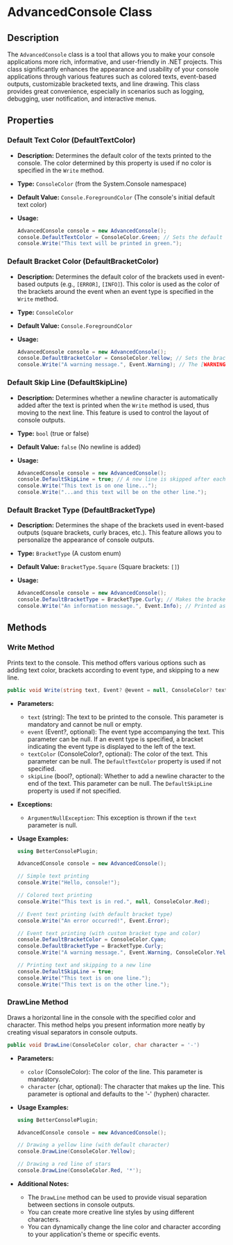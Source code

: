 # AdvancedConsole Class

## Description

The `AdvancedConsole` class is a tool that allows you to make your console applications more rich, informative, and user-friendly in .NET projects. This class significantly enhances the appearance and usability of your console applications through various features such as colored texts, event-based outputs, customizable bracketed texts, and line drawing. This class provides great convenience, especially in scenarios such as logging, debugging, user notification, and interactive menus.

## Properties

### Default Text Color (DefaultTextColor)

*   **Description:** Determines the default color of the texts printed to the console. The color determined by this property is used if no color is specified in the `Write` method.
*   **Type:** `ConsoleColor` (from the System.Console namespace)
*   **Default Value:** `Console.ForegroundColor` (The console's initial default text color)
*   **Usage:**

    ```csharp
    AdvancedConsole console = new AdvancedConsole();
    console.DefaultTextColor = ConsoleColor.Green; // Sets the default color to green
    console.Write("This text will be printed in green.");
    ```

### Default Bracket Color (DefaultBracketColor)

*   **Description:** Determines the default color of the brackets used in event-based outputs (e.g., `[ERROR]`, `[INFO]`). This color is used as the color of the brackets around the event when an event type is specified in the `Write` method.
*   **Type:** `ConsoleColor`
*   **Default Value:** `Console.ForegroundColor`
*   **Usage:**

    ```csharp
    AdvancedConsole console = new AdvancedConsole();
    console.DefaultBracketColor = ConsoleColor.Yellow; // Sets the bracket color to yellow
    console.Write("A warning message.", Event.Warning); // The [WARNING] bracket will be in yellow.
    ```

### Default Skip Line (DefaultSkipLine)

*   **Description:** Determines whether a newline character is automatically added after the text is printed when the `Write` method is used, thus moving to the next line. This feature is used to control the layout of console outputs.
*   **Type:** `bool` (true or false)
*   **Default Value:** `false` (No newline is added)
*   **Usage:**

    ```csharp
    AdvancedConsole console = new AdvancedConsole();
    console.DefaultSkipLine = true; // A new line is skipped after each text is printed.
    console.Write("This text is on one line...");
    console.Write("...and this text will be on the other line.");
    ```

### Default Bracket Type (DefaultBracketType)

*   **Description:** Determines the shape of the brackets used in event-based outputs (square brackets, curly braces, etc.). This feature allows you to personalize the appearance of console outputs.
*   **Type:** `BracketType` (A custom enum)
*   **Default Value:** `BracketType.Square` (Square brackets: `[]`)
*   **Usage:**

    ```csharp
    AdvancedConsole console = new AdvancedConsole();
    console.DefaultBracketType = BracketType.Curly; // Makes the brackets curly braces: {}
    console.Write("An information message.", Event.Info); // Printed as {INFO}.
    ```

## Methods

### Write Method

Prints text to the console. This method offers various options such as adding text color, brackets according to event type, and skipping to a new line.

```csharp
public void Write(string text, Event? @event = null, ConsoleColor? textColor = null, bool? skipLine = null)
```

*   **Parameters:**
    *   `text` (string): The text to be printed to the console. This parameter is mandatory and cannot be null or empty.
    *   `event` (Event?, optional): The event type accompanying the text. This parameter can be null. If an event type is specified, a bracket indicating the event type is displayed to the left of the text.
    *   `textColor` (ConsoleColor?, optional): The color of the text. This parameter can be null. The `DefaultTextColor` property is used if not specified.
    *   `skipLine` (bool?, optional): Whether to add a newline character to the end of the text. This parameter can be null. The `DefaultSkipLine` property is used if not specified.
*   **Exceptions:**
    *   `ArgumentNullException`: This exception is thrown if the `text` parameter is null.
*   **Usage Examples:**

    ```csharp
    using BetterConsolePlugin;

    AdvancedConsole console = new AdvancedConsole();

    // Simple text printing
    console.Write("Hello, console!");

    // Colored text printing
    console.Write("This text is in red.", null, ConsoleColor.Red);

    // Event text printing (with default bracket type)
    console.Write("An error occurred!", Event.Error);

    // Event text printing (with custom bracket type and color)
    console.DefaultBracketColor = ConsoleColor.Cyan;
    console.DefaultBracketType = BracketType.Curly;
    console.Write("A warning message.", Event.Warning, ConsoleColor.Yellow);

    // Printing text and skipping to a new line
    console.DefaultSkipLine = true;
    console.Write("This text is on one line.");
    console.Write("This text is on the other line.");
    ```

### DrawLine Method

Draws a horizontal line in the console with the specified color and character. This method helps you present information more neatly by creating visual separators in console outputs.

```csharp
public void DrawLine(ConsoleColor color, char character = '-')
```

*   **Parameters:**
    *   `color` (ConsoleColor): The color of the line. This parameter is mandatory.
    *   `character` (char, optional): The character that makes up the line. This parameter is optional and defaults to the '-' (hyphen) character.
*   **Usage Examples:**

    ```csharp
    using BetterConsolePlugin;

    AdvancedConsole console = new AdvancedConsole();

    // Drawing a yellow line (with default character)
    console.DrawLine(ConsoleColor.Yellow);

    // Drawing a red line of stars
    console.DrawLine(ConsoleColor.Red, '*');
    ```

*   **Additional Notes:**

    *   The `DrawLine` method can be used to provide visual separation between sections in console outputs.
    *   You can create more creative line styles by using different characters.
    *   You can dynamically change the line color and character according to your application's theme or specific events.

